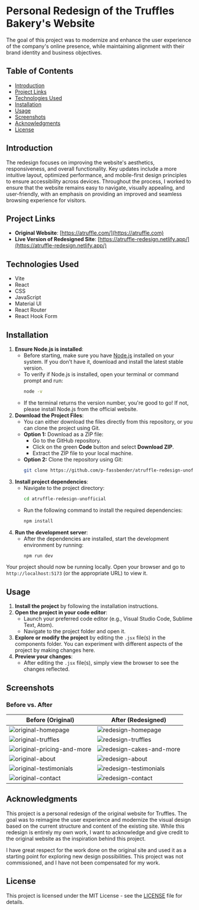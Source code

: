 # Personal Redesign of the Truffles Bakery's Website
The goal of this project was to modernize and enhance the user experience of the company's online presence, while maintaining alignment with their brand identity and business objectives.

## Table of Contents
- [Introduction](#introduction)
- [Project Links](#project-links)
- [Technologies Used](#technologies-used)
- [Installation](#installation)
- [Usage](#usage)
- [Screenshots](#screenshots)
- [Acknowledgments](#acknowledgments)
- [License](#license)

## Introduction
The redesign focuses on improving the website's aesthetics, responsiveness, and overall functionality. Key updates include a more intuitive layout, optimized performance, and mobile-first design principles to ensure accessibility across devices. Throughout the process, I worked to ensure that the website remains easy to navigate, visually appealing, and user-friendly, with an emphasis on providing an improved and seamless browsing experience for visitors.

## Project Links
- **Original Website**: [https://atruffle.com/](https://atruffle.com)
- **Live Version of Redesigned Site**: [https://atruffle-redesign.netlify.app/](https://atruffle-redesign.netlify.app/)

## Technologies Used
- Vite
- React
- CSS
- JavaScript
- Material UI
- React Router
- React Hook Form

## Installation
1. **Ensure Node.js is installed**:
    - Before starting, make sure you have [Node.js](https://nodejs.org/) installed on your system. If you don't have it, download and install the latest stable version.
    - To verify if Node.js is installed, open your terminal or command prompt and run:
      ```bash
      node -v
      ```
    - If the terminal returns the version number, you're good to go! If not, please install Node.js from the official website.
2. **Download the Project Files**:
    - You can either download the files directly from this repository, or you can clone the project using Git.
    - **Option 1:** Download as a ZIP file:
      - Go to the GitHub repository.
      - Click on the green **Code** button and select **Download ZIP**.
      - Extract the ZIP file to your local machine.
    - **Option 2:** Clone the repository using Git:
      ```bash
      git clone https://github.com/p-fassbender/atruffle-redesign-unofficial.git
      ```
3. **Install project dependencies**:
    - Navigate to the project directory:
      ```bash
      cd atruffle-redesign-unofficial
      ```
    - Run the following command to install the required dependencies:
      ```bash
      npm install
      ```
4. **Run the development server**:
    - After the dependencies are installed, start the development environment by running:
      ```bash
      npm run dev
      ```
Your project should now be running locally. Open your browser and go to `http://localhost:5173` (or the appropriate URL) to view it.

## Usage
1. **Install the project** by following the installation instructions.
2. **Open the project in your code editor**:
    - Launch your preferred code editor (e.g., Visual Studio Code, Sublime Text, Atom).
    - Navigate to the project folder and open it.
3. **Explore or modify the project** by editing  the `.jsx` file(s) in the components folder. You can experiment with different aspects of the project by making changes here.
4. **Preview your changes**:
    - After editing the `.jsx` file(s), simply view the browser to see the changes reflected.

## Screenshots
### Before vs. After

| Before (Original) | After (Redesigned) |
| ----------------- | ------------------ |
| ![original-homepage](https://github.com/user-attachments/assets/7a7c41e3-2d4c-4be3-9d3e-47dc2b96c0a5) | ![redesign-homepage](https://github.com/user-attachments/assets/62b973fd-7d0e-4b86-a12e-c10172633f04) |
| ![original-truffles](https://github.com/user-attachments/assets/62729d75-b8f1-4770-af57-7bfa8641bfba) | ![redesign-truffles](https://github.com/user-attachments/assets/0390fb96-90f1-4435-a082-1abe27806b96) |
| ![original-pricing-and-more](https://github.com/user-attachments/assets/2d2e55b5-17db-464c-a05b-f064c44d5dc3) | ![redesign-cakes-and-more](https://github.com/user-attachments/assets/300fa77b-c979-4a43-8e1f-839f1419a8fc) |
| ![original-about](https://github.com/user-attachments/assets/a552fae6-1ea8-4604-8a0c-295655e7404d) | ![redesign-about](https://github.com/user-attachments/assets/8ad26fe2-4188-44f8-9536-d7bdff75867d) |
| ![original-testimonials](https://github.com/user-attachments/assets/141e283d-47ad-4d55-80f8-7a6eafcc16d5) | ![redesign-testimonials](https://github.com/user-attachments/assets/69768f9f-c5bd-4b5f-86b9-3904de73827c) |
| ![original-contact](https://github.com/user-attachments/assets/052265c6-db37-46b4-8f63-089cb34ca643) | ![redesign-contact](https://github.com/user-attachments/assets/76a1ef34-d7dc-4c92-bf56-20a2c1587331) |

## Acknowledgments
This project is a personal redesign of the original website for Truffles. The goal was to reimagine the user experience and modernize the visual design based on the current structure and content of the existing site. While this redesign is entirely my own work, I want to acknowledge and give credit to the original website as the inspiration behind this project.

I have great respect for the work done on the original site and used it as a starting point for exploring new design possibilities. This project was not commissioned, and I have not been compensated for my work.

## License
This project is licensed under the MIT License - see the [LICENSE](LICENSE) file for details.
